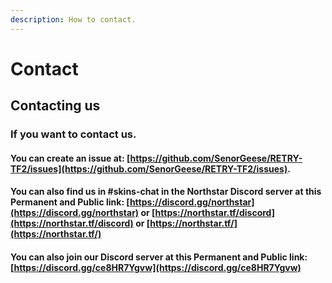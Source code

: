 ```yaml
---
description: How to contact.
---
```


# Contact

## Contacting us

### If you want to contact us.&#x20;

#### You can create an issue at: [https://github.com/SenorGeese/RETRY-TF2/issues](https://github.com/SenorGeese/RETRY-TF2/issues).

#### You can also find us in #skins-chat in the Northstar Discord server at this Permanent and Public link: [https://discord.gg/northstar](https://discord.gg/northstar) or [https://northstar.tf/discord](https://northstar.tf/discord) or [https://northstar.tf/](https://northstar.tf/)

#### You can also join our Discord server at this Permanent and Public link: [https://discord.gg/ce8HR7Ygvw](https://discord.gg/ce8HR7Ygvw)
